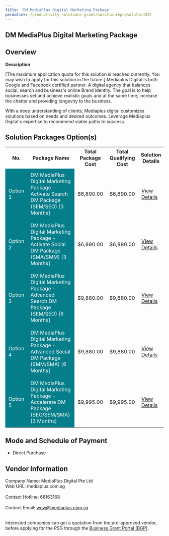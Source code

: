 ```yaml
---
title: 'DM MediaPlus Digital Marketing Package'
permalink: /productivity-solutions-grant/solutionrepo/solution922
---
```


## DM MediaPlus Digital Marketing Package

## Overview

**Description**

[The maximum application quota for this solution is reached currently. You may wish to apply for this solution in the future.] Mediaplus Digital is both Google and Facebook certified partner. A digital agency that balances social, search and business's online Brand identity. The goal is to help businesses set and achieve realistic goals and at the same time, increase the chatter and providing longevity to the business.

With a deep understanding of clients, Mediaplus digital customizes solutions based on needs and desired outcomes. Leverage Mediaplus Digital's expertise to recommend viable paths to success.

## Solution Packages Option(s)

<table>
<tr>
<th><b>No.</b></th>
<th><b>Package Name</b></th>
<th><b>Total Package Cost</b></th>
<th><b>Total Qualifying Cost</b></th>
<th><b>Solution Details</b></th>
</tr>
<tr>
<td style='padding: 10px; background-color: #037E8A; color: #FFFFFF;'>Option 1</td>
<td style='padding: 10px; background-color: #037E8A; color: #FFFFFF;'>DM MediaPlus Digital Marketing Package - Activate Search DM Package (SEM/SEO) [3 Months]</td>
<td style='padding: 10px;'>$6,890.00</td>
<td style='padding: 10px;'>$6,890.00</td>
<td style='padding: 10px;'><a href='/images/psg/MediaPlus_Desensitised_Annex_3_Part_1.pdf' target='_blank'>View Details</a></td>
</tr>
<tr>
<td style='padding: 10px; background-color: #037E8A; color: #FFFFFF;'>Option 2</td>
<td style='padding: 10px; background-color: #037E8A; color: #FFFFFF;'>DM MediaPlus Digital Marketing Package - Activate Social DM Package (SMA/SMM) [3 Months]</td>
<td style='padding: 10px;'>$6,890.00</td>
<td style='padding: 10px;'>$6,890.00</td>
<td style='padding: 10px;'><a href='/images/psg/MediaPlus_Desensitised_Annex_3_Part_2.pdf' target='_blank'>View Details</a></td>
</tr>
<tr>
<td style='padding: 10px; background-color: #037E8A; color: #FFFFFF;'>Option 3</td>
<td style='padding: 10px; background-color: #037E8A; color: #FFFFFF;'>DM MediaPlus Digital Marketing Package - Advanced Search DM Package (SEM/SEO) [6 Months]</td>
<td style='padding: 10px;'>$9,880.00</td>
<td style='padding: 10px;'>$9,880.00</td>
<td style='padding: 10px;'><a href='/images/psg/MediaPlus_Desensitised_Annex_3_Part_3.pdf' target='_blank'>View Details</a></td>
</tr>
<tr>
<td style='padding: 10px; background-color: #037E8A; color: #FFFFFF;'>Option 4</td>
<td style='padding: 10px; background-color: #037E8A; color: #FFFFFF;'>DM MediaPlus Digital Marketing Package - Advanced Social DM Package (SMM/SMA) [6 Months]</td>
<td style='padding: 10px;'>$9,880.00</td>
<td style='padding: 10px;'>$9,880.00</td>
<td style='padding: 10px;'><a href='/images/psg/MediaPlus_Desensitised_Annex_3_Part_4.pdf' target='_blank'>View Details</a></td>
</tr>
<tr>
<td style='padding: 10px; background-color: #037E8A; color: #FFFFFF;'>Option 5</td>
<td style='padding: 10px; background-color: #037E8A; color: #FFFFFF;'>DM MediaPlus Digital Marketing Package - Accelerate DM Package (SEO/SEM/SMA) [3 Months]</td>
<td style='padding: 10px;'>$9,995.00</td>
<td style='padding: 10px;'>$9,995.00</td>
<td style='padding: 10px;'><a href='/images/psg/MediaPlus_Desensitised_Annex_3_Part_5.pdf' target='_blank'>View Details</a></td>
</tr>
</table>

## Mode and Schedule of Payment

 - Direct Purchase

## Vendor Information

 Company Name: MediaPlus Digital Pte Ltd<br>Web URL: mediaplus.com.sg <br><br>Contact Hotline: 68163168 <br><br>Contact Email: wow@mediaplus.com.sg <br><br>

Interested companies can get a quotation from the pre-approved vendor, before applying for the PSG through the <a href='https://www.businessgrants.gov.sg/' target='_blank' rel='noopener'>Business Grant Portal (BGP)</a>.

<script src="/jquery/resize-tables.js"></script>
